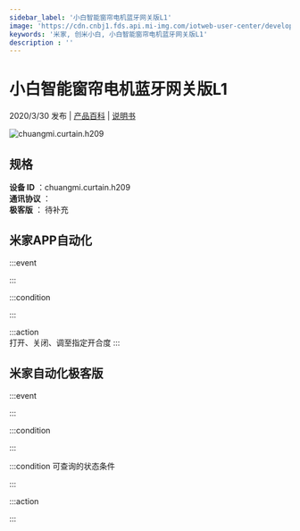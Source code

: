 ```yaml
---
sidebar_label: '小白智能窗帘电机蓝牙网关版L1'
image: 'https://cdn.cnbj1.fds.api.mi-img.com/iotweb-user-center/developer_1679071134504K0zjqDYj.png?GalaxyAccessKeyId=AKVGLQWBOVIRQ3XLEW&Expires=9223372036854775807&Signature=GatxkGa4G8fEcWNs2dVaOAREYKI='
keywords: '米家, 创米小白, 小白智能窗帘电机蓝牙网关版L1'
description : ''
---
```

# 小白智能窗帘电机蓝牙网关版L1

2020/3/30 发布 | [产品百科](https://home.mi.com/webapp/content/baike/product/index.html?model=chuangmi.curtain.h209/) | [说明书](https://home.mi.com/views/introduction.html?model=chuangmi.curtain.h209&region=cn)

![chuangmi.curtain.h209](https://cdn.cnbj1.fds.api.mi-img.com/iotweb-user-center/developer_1679071134504K0zjqDYj.png?GalaxyAccessKeyId=AKVGLQWBOVIRQ3XLEW&Expires=9223372036854775807&Signature=GatxkGa4G8fEcWNs2dVaOAREYKI=)

## 规格  
> 
**设备 ID** ：chuangmi.curtain.h209  
**通讯协议** ：  
**极客版**  ： 待补充 


## 米家APP自动化  

:::event  

:::

:::condition  

:::

:::action   
打开、关闭、调至指定开合度
:::

## 米家自动化极客版  

:::event  

:::

:::condition  

:::

:::condition 可查询的状态条件  

:::

:::action  

:::

        
